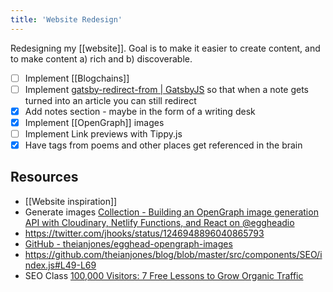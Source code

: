```yaml
---
title: 'Website Redesign'
---
```


Redesigning my [[website]]. Goal is to make it easier to create content, and to make content a) rich and b) discoverable.

- [ ] Implement [[Blogchains]]
- [ ] Implement [gatsby-redirect-from | GatsbyJS](https://www.gatsbyjs.org/packages/gatsby-redirect-from/) so that when a note gets turned into an article you can still redirect
- [x] Add notes section - maybe in the form of a writing desk
- [x] Implement [[OpenGraph]] images
- [ ] Implement Link previews with Tippy.js
- [x] Have tags from poems and other places get referenced in the brain

## Resources

- [[Website inspiration]]
- Generate images [Collection - Building an OpenGraph image generation API with Cloudinary, Netlify Functions, and React on @eggheadio](https://egghead.io/playlists/building-an-opengraph-image-generation-api-with-cloudinary-netlify-functions-and-react-914e)
- https://twitter.com/jhooks/status/1246948896040865793
- [GitHub - theianjones/egghead-opengraph-images](https://github.com/theianjones/egghead-opengraph-images)
- https://github.com/theianjones/blog/blob/master/src/components/SEO/index.js#L49-L69
- SEO Class [100,000 Visitors: 7 Free Lessons to Grow Organic Traffic](https://www.growthmachine.com/free-course)
